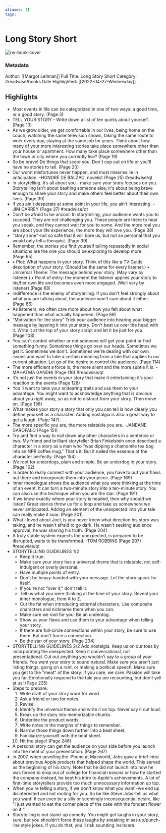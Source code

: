 ```yaml
---
aliases: []
tags:
---
```

# Long Story Short

![rw-book-cover](https://images-na.ssl-images-amazon.com/images/I/51KguBQHKiL._SL200_.jpg)
### Metadata
Author: [[Margot Leitman]]
Full Title: Long Story Short
Category: #readwise/books
Date Highlighted: [[2022-04-27-Wednesday]]

## Highlights
- Most events in life can be categorized in one of two ways:
  a good time, or a good story. (Page 3)
- TELL YOUR STORY - Write down a list of ten quirks about yourself. (Page 13)
- As we grow older, we get comfortable in our lives, being home on the couch, watching the same television shows, taking the same route to work every day, staying at the same job for years. Think about how many of your more interesting stories take place somewhere other than your house or apartment. How many take place somewhere other than the town or city where you currently live? (Page 19)
- So be brave! Do things that scare you. Don´t cop out on life or you'll have no stories to tell. (Page 20)
- Our worst misfortunes never happen, and most miseries lie in anticipation.
  -HONORÉ DE BALZAC, novelist (Page 25) #readwise/qt 
- In storytelling, it’s all about you - make sure your story focuses on you. Storytelling isn't about bashing someone else; it's about being brave enough to share your story and make others feel better about their own lives. (Page 30)
- If you ain't desperate at some point in your life, you ain't interesting.
  -JIM CARREY (Page 37) #readwise/qt 
- Don’t be afraid to be uncool. In storytelling, your audience wants you to succeed. They are not challenging you. These people are there to hear you speak, and they cannot wait for you to some. And the more real you are about your life experience, the more they will love you. (Page 38)
- "story zone"-not so safe that it will bore us, but not so personal that you would only tell a therapist. (Page 39)
- Remember, the stories you find yourself telling repeatedly in social situations are the one you should be exploring to develop more. (Page 65)
- • Plot: What happens in your story. Think of this like a TV Guide description of your story. (Should be the same for every listener.)
  • Universal Theme: The message behind your story. (May vary by listener.)
  • Point of entry: the moment the listener applies your story to his/her own life and becomes even more engaged. (Well vary by listener) (Page 68)
- Indifference is the enemy of storytelling.
  If you don't feel strongly about what you are talking about, the audience won't care about it either. (Page 86)
- As listeners, we often care more about how you felt about what happened than what actually happened. (Page 89)
- "Motivation for the story” 
  Trick your audience into hearing your bigger message by layering it into your story. Don't beat us over the head with it. Write it at the top of your story script and let it be just for you. (Page 108)
- You can't control whether or not someone will get your point or find something funny.
  Sometimes things go over our heads. Sometimes we get it. Sometimes we don't. Sometimes we're dealing with our own issues and want to take a certain meaning from a tale that applies to our current situation. Let go of the desire to control the audience. (Page 114)
- The more efficient a force is, the more silent and the more subtle it is.
  -MAHATMA GANDHI (Page 116) #readwise/qt 
- It’s not just the events in your story that make it entertaining; it’s your reaction to the events (Page 128)
- You'll want to take your endearing traits and use them to your advantage. You might want to acknowledge anything that is obvious about you right away, so as not to distract from your story. Then move on. (Page 136)
- What makes your story a story that only you can tell is how clearly you define yourself as a character.
  Adding nostalgia is also a great way to get a laugh. (Page 147)
- The more specific you are, the more relatable you are.
  -JANEANE GAROFALO (Page 151)
- Try and find a way to nail down any other characters in a sentence or two. My friend and brilliant storyteller Brian Finkelstein once described a character in a story as a man who “was dipping a chamomile tea bag into an NPR coffee mug." That's it. But it nailed the essence of the character perfectly. (Page 154)
- We root for underdogs, plain and simple.
  Be an underdog in your story. (Page 162)
- In order to really connect with your audience, you have to put your flaws out there and incorporate them into your piece. (Page 169)
- Inner monologue shows the audience what you were thinking at the time of an event. It can turn a two-minute story into a ten-minute story. You can also use this technique when you are the star. (Page 191)
- If we know exactly where your story is headed, then why should we listen? Great stories throw us for a loop and take us somewhere we never anticipated. Adding an element of the unexpected into your tale can really make it soar. (Page 201)
- What I loved about Joel, is you never knew what direction his story was taking, and he wasn't afraid to go dark. He wasn't seeking audience approval; he was sharing his truth. (Page 204)
- A truly stable system expects the unexpected, is prepared to be disrupted, waits to be transformed.
  -TOM ROBBINS (Page 207) #readwise/qt 
- STORYTELLING GUIDELINES 1/2
  - Keep it true.
  - Make sure your story has a universal theme that is relatable, not self-indulgent or overly personal.
  - Have multiple points of entry.
  - Don't be heavy-handed with your message. Let the story speak for itself.
  - If you're not “over it," don't tell it.
  - Tell us what you were thinking at the time of your story. Reveal your inner monologue, from A to Z.
  - Cut the fat when introducing external characters. Use composite characters and nickname them when you can.
  - Make sure we root for you. Be an underdog.
  - Show us your flaws and use them to your advantage when telling your story.
  - If there are full-circle connections within your story, be sure to use them. But don't force a connection.
  - Be the star of your story. (Page 234)
- STORYTELLING GUIDELINES 2/2
  Add nostalgia.
  Keep us on our toes by incorporating the unexpected.
  Keep it conversational, not presentational. Cut out anything you wouldn't say to a group of your friends. You want your story to sound natural.
  Make sure you aren't just listing things, going on a rant, or making a political speech. Make sure you get to the "meat" of the story.
  If you care, we care. Passion will take you far. Emotionally respond to the tale you are recounting, but don't yell at us! (Page 235)
- Steps to prepare:
  1. Write draft of your story word for word.
  2. Ask a friend or two for notes.
  3. Revise.
  4. Identify the universal theme and write it on top. Never say it out loud.
  5. Break up the story into memorizable chunks.
  6. Underline the product words.
  7. Write notes in the margins of things to remember.
  8. Narrow those things down further into a beat sheet.
  9. Familiarize yourself with the beat sheet.
  10. Hit the stage! (Page 246)
- A personal story can get the audience on your side before you launch into the meat of your presentation. (Page 267)
- In 2007, when unveiling the iPhone at Macworld, Jobs gave a brief intro about previous Apple products that helped shape the world. This served as the beginning of his story. Note that he did not launch into how he was forced to drop out.of college for financial reasons or how he started the company-instead, he kept his intro to Apple's achievements. A lot of first-time storytellers provide too much unnecessary information up top.
- When you're telling a story, if we don't know what you want -we end up disinterested and not rooting for you.
  So be like Steve Jobs-tell us what you want! It can even be a silly or seemingly inconsequential desire, like "I just wanted to eat the corner piece of the cake with the fondant flower on it.“
- Storytelling is not stand-up comedy. You might get laughs in your story, sure, but you shouldn't force these laughs by sneaking in set-up/punch-line style jokes. If you do that, you'll risk sounding insincere.

